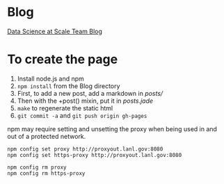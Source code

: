 Blog
====

[Data Science at Scale Team Blog](http://datascienceatscale.github.io/Blog/ "Data Science at Scale Team Blog")

# To create the page #

1. Install node.js and npm 
2. `npm install` from the Blog directory
3. First, to add a new post, add a markdown in *posts/* 
4. Then with the +post() mixin, put it in *posts.jade*
5. `make` to regenerate the static html
6. `git commit -a` and `git push origin gh-pages`


npm may require setting and unsetting the proxy when being used
in and out of a protected network.

`npm config set proxy http://proxyout.lanl.gov:8080`  
`npm config set https-proxy http://proxyout.lanl.gov:8080`

`npm config rm proxy`  
`npm config rm https-proxy`

